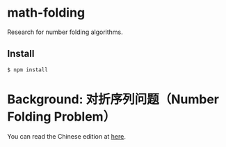# math-folding

Research for number folding algorithms.

## Install

    $ npm install

# Background: 对折序列问题（Number Folding Problem）

You can read the Chinese edition at [here](https://github.com/jungleford/math-folding-react).